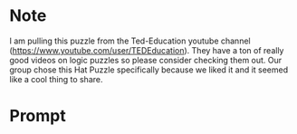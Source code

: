 # Note 
I am pulling this puzzle from the Ted-Education youtube channel (https://www.youtube.com/user/TEDEducation).
They have a ton of really good videos on logic puzzles so please consider checking them out. Our group chose this Hat Puzzle specifically because we liked it and it seemed like a cool thing to share.

# Prompt 










